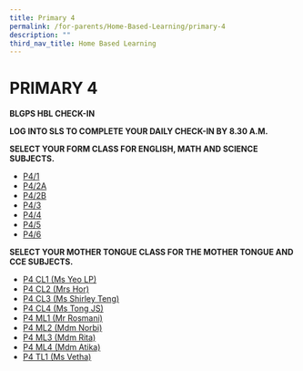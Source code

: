 ```yaml
---
title: Primary 4
permalink: /for-parents/Home-Based-Learning/primary-4
description: ""
third_nav_title: Home Based Learning
---
```

# PRIMARY 4
**BLGPS HBL CHECK-IN**

**LOG INTO SLS TO COMPLETE YOUR DAILY CHECK-IN BY 8.30 A.M.**


**SELECT YOUR FORM CLASS FOR  ENGLISH, MATH AND SCIENCE SUBJECTS.**

* [P4/1](https://docs.google.com/document/d/1SC2DZVVJN4JRm06PCm1lUeQ3SoHOE_StLpoz5hZBXac/edit)
* [P4/2A](https://docs.google.com/document/d/1drU1Z7wIkMMYonJk8jjeZIlFbecAW9wYDsEUJvDFWs8/edit)
* [P4/2B](https://docs.google.com/document/d/1KFXli6ZpQW_n1VpQO5MGOBKQeu8yhpFMc7BB_vNSxZ0/edit)
* [P4/3](https://docs.google.com/document/d/1J7PfnnOdPwoBZbQ671GlWEOp8b8NgzS--pPSSuc6Bgw/edit)
* [P4/4](https://docs.google.com/document/d/1_eyxwUVqEMIp75BiV7CeIQ7C_w3WpeUJ6-XvO93bRS0/edit)
* [P4/5](https://docs.google.com/document/d/1G8-WZhDrokMpmh4hJeuozb7BUh58YhJXx3PpV1WOhMo/edit)
* [P4/6](https://docs.google.com/document/d/1pcwsPaxFna_hNtycFJYfCIoXuLGFc_ZgTml-KR2-wvg/edit)

**SELECT YOUR MOTHER TONGUE CLASS FOR THE MOTHER TONGUE AND CCE SUBJECTS.**

* [P4 CL1 (Ms Yeo LP)](https://docs.google.com/document/d/1j77IBSXy1xyp-oMzF0pA_DORtciWckUrQihkT1A3wHY/edit)
* [P4 CL2 (Mrs Hor)](https://docs.google.com/document/d/1cci_9N3K-ouvwMzevRzoGBMFYU3uTSUOW9MUpzMpL8Y/edit)
* [P4 CL3 (Ms Shirley Teng)](https://docs.google.com/document/d/1ZcuRaJ92tdleY34kZv460MRJDUVosnDQKyF-TDd72kM/edit)
* [P4 CL4 (Ms Tong JS)](https://docs.google.com/document/d/1wIToAhmo9NQAME2cZNP1W7XTZKR_vfvIWgtKnuCGwqw/edit)
* [P4 ML1 (Mr Rosmani)](https://docs.google.com/document/d/1KSPBtS9vdqAxhVVnQKyKiMrb7nYFNPMfD6jIlfpVXns/edit)
* [P4 ML2 (Mdm Norbi)](https://docs.google.com/document/d/1B5OYbifttAbFvd-jgdiqsRMpSB5QGHVXbEwhF8gDufo/edit)
* [P4 ML3 (Mdm Rita)](https://docs.google.com/document/d/1N8yZ5_wPYHApuHVQI88nVmDitKpHCXyEj_ZrCl_BspY/edit)
* [ P4 ML4 (Mdm Atika)](https://docs.google.com/document/d/135kV0oDpXI1vP0LKdttzAFCuTIPicPkzBwlFnt9LcC4/edit)
* [ P4 TL1  (Ms Vetha)](https://docs.google.com/document/d/1VKJeixf0hQVdLP9SAAE8NQ66j8ME710rIJkzDilDDg4/edit)